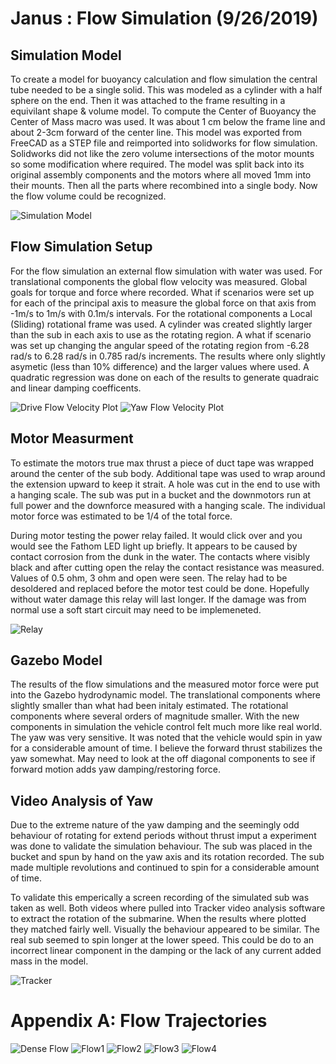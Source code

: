 # Janus : Flow Simulation (9/26/2019)

## Simulation Model

To create a model for buoyancy calculation and flow simulation the central tube needed to be a single solid.  This was modeled as a cylinder with a half sphere on the end.  Then it was attached to the frame resulting in a equivilant shape & volume model.  To compute the Center of Buoyancy the Center of Mass macro was used.  It was about 1 cm below the frame line and about 2-3cm forward of the center line.
This model was exported from FreeCAD as a STEP file and reimported into solidworks for flow simulation.  Solidworks did not like the zero volume intersections of the motor mounts so some modification where required.  The model was split back into its original assembly components and the motors where all moved 1mm into their mounts.  Then all the parts where recombined into a single body.  Now the flow volume could be recognized.

![Simulation Model](img/BuoyancyModelInSolidworks.png)

## Flow Simulation Setup

For the flow simulation an external flow simulation with water was used.  For translational components the global flow velocity was measured.  Global goals for torque and force where recorded.  What if scenarios were set up for each of the principal axis to measure the global force on that axis from -1m/s to 1m/s with 0.1m/s intervals.  For the rotational components a Local (Sliding) rotational frame was used.  A cylinder was created slightly larger than the sub in each axis to use as the rotating region.  A what if scenario was set up changing the angular speed of the rotating region from -6.28 rad/s to 6.28 rad/s in 0.785 rad/s increments.  The results where only slightly asymetic (less than 10% difference) and the larger values where used.  A quadratic regression was done on each of the results to generate quadraic and linear damping coefficents.

![Drive Flow Velocity Plot](img/DriveForward.png)
![Yaw Flow Velocity Plot](img/YawSimulation.png)

## Motor Measurment

To estimate the motors true max thrust a piece of duct tape was wrapped around the center of the sub body.  Additional tape was used to wrap around the extension upward to keep it strait.  A hole was cut in the end to use with a hanging scale.  The sub was put in a bucket and the downmotors run at full power and the downforce measured with a hanging scale.  The individual motor force was estimated to be 1/4 of the total force.

During motor testing the power relay failed.  It would click over and you would see the Fathom LED light up briefly.  It appears to be caused by contact corrosion from the dunk in the water.  The contacts where visibly black and after cutting open the relay the contact resistance was measured.  Values of 0.5 ohm, 3 ohm and open were seen.  The relay had to be desoldered and replaced before the motor test could be done.  Hopefully without water damage this relay will last longer.  If the damage was from normal use a soft start circuit may need to be implemeneted.

![Relay](img/Relay.jpg)

## Gazebo Model

The results of the flow simulations and the measured motor force were put into the Gazebo hydrodynamic model.  The translational components where slightly smaller than what had been initaly estimated.  The rotational components where several orders of magnitude smaller.  With the new components in simulation the vehicle control felt much more like real world.  The yaw was very sensitive.  It was noted that the vehicle would spin in yaw for a considerable amount of time.  I believe the forward thrust stabilizes the yaw somewhat.  May need to look at the off diagonal components to see if forward motion adds yaw damping/restoring force.

## Video Analysis of Yaw

Due to the extreme nature of the yaw damping and the seemingly odd behaviour of rotating for extend periods without thrust imput a experiment was done to validate the simulation behaviour.  The sub was placed in the bucket and spun by hand on the yaw axis and its rotation recorded.  The sub made multiple revolutions and continued to spin for a considerable amount of time.

To validate this emperically a screen recording of the simulated sub was taken as well.  Both videos where pulled into Tracker video analysis software to extract the rotation of the submarine.  When the results where plotted they matched fairly well.  Visually the behaviour appeared to be similar.  The real sub seemed to spin longer at the lower speed.  This could be do to an incorrect linear component in the damping or the lack of any current added mass in the model.

![Tracker](img/Tracker.png)

# Appendix A: Flow Trajectories

![Dense Flow](img/DenseFlow.png)
![Flow1](img/Flow1.png)
![Flow2](img/Flow2.png)
![Flow3](img/Flow3.png)
![Flow4](img/Flow4.png)